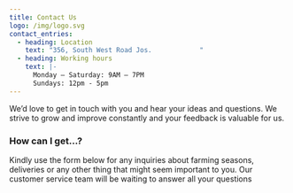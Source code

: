 ```yaml
---
title: Contact Us
logo: /img/logo.svg
contact_entries:
  - heading: Location
    text: "356, South West Road Jos.            "
  - heading: Working hours
    text: |-
      Monday – Saturday: 9AM – 7PM
      Sundays: 12pm - 5pm
---
```

We’d love to get in touch with you and hear your ideas and
questions. We strive to grow and improve constantly and your feedback
is valuable for us.

<h3 class="f4 b lh-title mb2">How can I get…?</h3>

Kindly use the form below for any inquiries about farming seasons, deliveries or any other thing that might seem important to you. Our customer service team will be waiting to answer all your questions